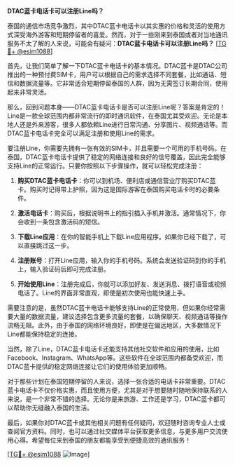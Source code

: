 **DTAC蓝卡电话卡可以注册Line吗？**

泰国的通信市场竞争激烈，其中DTAC蓝卡电话卡以其实惠的价格和灵活的使用方式深受海外游客和短期停留者的喜爱。然而，对于一些刚来到泰国或者对当地通讯服务不太了解的人来说，可能会有疑问：**DTAC蓝卡电话卡可以注册Line吗？** [[TG💪+ @esim1088](https://t.me/s/esim1088)]

首先，让我们简单了解一下DTAC蓝卡电话卡的基本情况。DTAC蓝卡是DTAC公司推出的一种预付费SIM卡，用户可以根据自己的需求选择不同套餐，比如通话、短信和数据流量等。它非常适合短期停留泰国的人群，因为无需签订长期合同，使用起来非常灵活。

那么，回到问题本身——DTAC蓝卡电话卡是否可以注册Line呢？答案是肯定的！Line是一款全球范围内都非常流行的即时通讯软件，在泰国尤其受欢迎。无论是本地人还是外来游客，很多人都依赖Line进行日常沟通、分享图片、视频通话等。而DTAC蓝卡电话卡完全可以满足注册和使用Line的需求。

要注册Line，你需要先拥有一张有效的SIM卡，并且需要一个可用的手机号码。在泰国，DTAC蓝卡电话卡提供了稳定的网络连接和良好的信号覆盖，因此完全能够支持Line的正常运行。只要你按照以下步骤操作，就可以轻松完成注册：

1. **购买DTAC蓝卡电话卡**：你可以到机场、便利店或通信营业厅购买DTAC蓝卡。购买时记得带上护照，因为这是国际游客在泰国购买电话卡时的必要条件。
   
2. **激活电话卡**：购买后，根据说明书上的指引插入手机并激活。通常情况下，你会收到一条包含激活码的短信。

3. **下载Line应用**：在你的智能手机上下载Line应用程序。如果你已经下载了，可以直接跳过这一步。

4. **注册账号**：打开Line应用，输入你的手机号码。系统会发送验证码到你的手机上，输入验证码后即可完成注册。

5. **开始使用Line**：注册完成后，你就可以添加好友、发送消息、拨打语音或视频电话了。Line的界面非常直观，即使是初次使用也能快速上手。

需要注意的是，虽然DTAC蓝卡电话卡能够支持Line的正常使用，但如果你经常需要大量的数据流量，建议选择包含更多流量的套餐，以确保聊天、视频通话等操作流畅无阻。此外，由于泰国的网络环境良好，即使是在偏远地区，大多数情况下Line都能保持稳定的连接。

当然，除了Line，DTAC蓝卡电话卡还能支持其他社交软件和应用的使用，比如Facebook、Instagram、WhatsApp等。这些软件在全球范围内都备受欢迎，而DTAC蓝卡提供的稳定网络连接让它们的使用体验更加顺畅。

对于那些计划在泰国短期停留的人来说，选择一张合适的电话卡非常重要。DTAC蓝卡电话卡不仅价格实惠，而且使用方便，尤其是对于想要随时随地保持联系的人来说，是一个非常不错的选择。无论你是来旅游、工作还是学习，DTAC蓝卡都可以帮助你无缝融入泰国的生活。

最后，如果你对DTAC蓝卡或其他相关问题有任何疑问，欢迎随时咨询专业人士或查阅官方资料。同时，也可以通过社交媒体平台获取更多信息，与更多用户交流使用心得。希望每位来到泰国的朋友都能享受到便捷高效的通讯服务！

[[TG💪+ @esim1088](https://t.me/s/esim1088) ![Image](https://i.postimg.cc/4NQfJmqS/Snipaste-2025-05-13-00-14-12.png)]